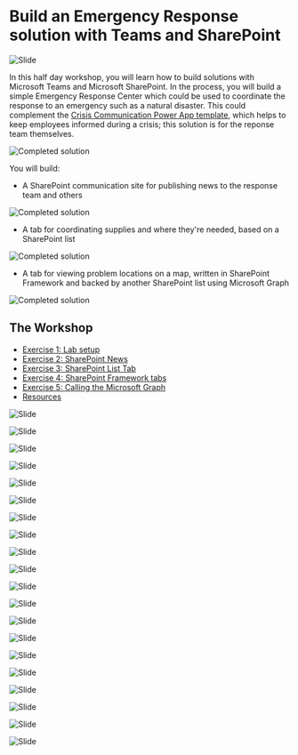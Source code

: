 # Build an Emergency Response solution with Teams and SharePoint

![Slide](./Labs/Images/Slide2.PNG)

In this half day workshop, you will learn how to build solutions with Microsoft Teams and Microsoft SharePoint. In the process, you will build a simple Emergency Response Center which could be used to coordinate the response to an emergency such as a natural disaster. This could complement the [Crisis Communication Power App template](https://powerapps.microsoft.com/en-us/blog/crisis-communication-a-power-platform-template/), which helps to keep employees informed during a crisis; this solution is for the reponse team themselves.

![Completed solution](./Labs/images/Demo-Mashup.png)

You will build:

 * A SharePoint communication site for publishing news to the response team and others

![Completed solution](./Labs/images/Demo-News.png)

 * A tab for coordinating supplies and where they're needed, based on a SharePoint list

![Completed solution](./Labs/images/Demo-Supplies.png)

 * A tab for viewing problem locations on a map, written in SharePoint Framework and backed by another SharePoint list using Microsoft Graph

![Completed solution](./Labs/images/Demo-Map.png)

## The Workshop

 * [Exercise 1: Lab setup](Labs/Part1.md)
 * [Exercise 2: SharePoint News](Labs/Part2.md)
 * [Exercise 3: SharePoint List Tab](Labs/Part3.md)
 * [Exercise 4: SharePoint Framework tabs](Labs/Part4.md)
 * [Exercise 5: Calling the Microsoft Graph](Labs/Part5.md)
 * [Resources](Labs/Resources.md)

![Slide](./Labs/Images/Slide3.PNG)

![Slide](./Labs/Images/Slide4.PNG)

![Slide](./Labs/Images/Slide5.PNG)

![Slide](./Labs/Images/Slide6.PNG)

![Slide](./Labs/Images/Slide7.PNG)

![Slide](./Labs/Images/Slide8.PNG)

![Slide](./Labs/Images/Slide9.PNG)

![Slide](./Labs/Images/Slide10.PNG)

![Slide](./Labs/Images/Slide11.PNG)

![Slide](./Labs/Images/Slide12.PNG)

![Slide](./Labs/Images/Slide13.PNG)

![Slide](./Labs/Images/Slide14.PNG)

![Slide](./Labs/Images/Slide15.PNG)

![Slide](./Labs/Images/Slide16.PNG)

![Slide](./Labs/Images/Slide17.PNG)

![Slide](./Labs/Images/Slide18.PNG)

![Slide](./Labs/Images/Slide19.PNG)

![Slide](./Labs/Images/Slide20.PNG)

![Slide](./Labs/Images/Slide21.PNG)

![Slide](./Labs/Images/Slide22.PNG)
